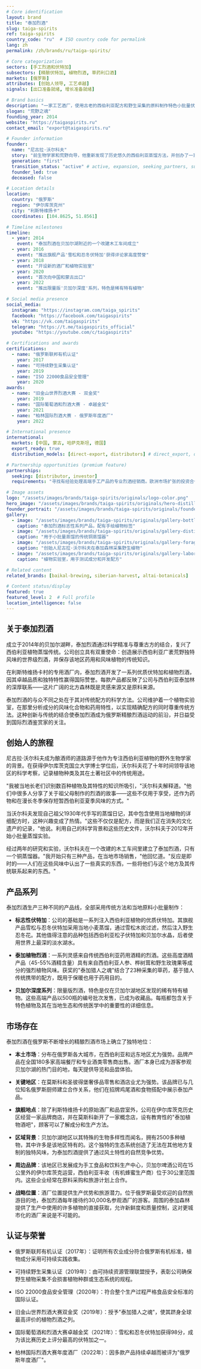 ```yaml
---
# Core identification
layout: brand
title: "泰加烈酒"
slug: taiga-spirits
ref: taiga-spirits
country_code: "ru"  # ISO country code for permalink
lang: zh
permalink: /zh/brands/ru/taiga-spirits/

# Core categorization
sectors: [手工烈酒和伏特加]
subsectors: [精酿伏特加, 植物烈酒, 草药利口酒]
markets: [俄罗斯]
attributes: [创始人领导, 工艺卓越]
signals: [出口准备就绪, 增长准备就绪]

# Brand basics
description: "一家工艺酒厂，使用古老的西伯利亚配方和野生采集的原料制作特色小批量伏特加和植物烈酒。"
slogan: "荒野之魂"
founding_year: 2014
website: "https://taigaspirits.ru"
contact_email: "export@taigaspirits.ru"

# Founder information
founder:
  name: "尼古拉·沃尔科夫"
  story: "前生物学家和荒野向导，他重新发现了历史悠久的西伯利亚蒸馏方法，并创办了一家酒厂来保存使用濒危野生植物的传统配方。"
  generation: "first"
  transition_status: "active" # active, expansion, seeking_partners, succession
  founder_led: true
  deceased: false

# Location details
location:
  country: "俄罗斯"
  region: "伊尔库茨克州"
  city: "利斯特维扬卡"
  coordinates: [104.8625, 51.8561]

# Timeline milestones
timeline:
  - year: 2014
    event: "泰加烈酒在贝加尔湖附近的一个改建木工车间成立"
  - year: 2016
    event: "推出旗舰产品'雪松和忍冬伏特加'获得评论家高度赞誉"
  - year: 2018
    event: "开设新的酒厂和植物实验室"
  - year: 2020
    event: "首次向中国和蒙古出口"
  - year: 2022
    event: "推出限量版'贝加尔深度'系列，特色是稀有特有植物"

# Social media presence
social_media:
  instagram: "https://instagram.com/taiga_spirits"
  facebook: "https://facebook.com/taigaspirits"
  vk: "https://vk.com/taigaspirits"
  telegram: "https://t.me/taigaspirits_official"
  youtube: "https://youtube.com/c/taigaspirits"

# Certifications and awards
certifications:
  - name: "俄罗斯联邦有机认证"
    year: 2017
  - name: "可持续野生采集认证"
    year: 2019
  - name: "ISO 22000食品安全管理"
    year: 2020
awards:
  - name: "旧金山世界烈酒大赛 - 双金奖"
    year: 2019
  - name: "国际葡萄酒和烈酒大赛 - 卓越金奖"
    year: 2021
  - name: "柏林国际烈酒大赛 - 俄罗斯年度酒厂"
    year: 2022

# International presence
international:
  markets: [中国, 蒙古, 哈萨克斯坦, 德国]
  export_ready: true
  distribution_models: [direct-export, distributors] # direct_export, distributors, e_commerce, franchise, joint_venture

# Partnership opportunities (premium feature)
partnerships:
  seeking: [distributor, investor] 
  requirements: "寻找有经验处理高端手工产品的专业烈酒经销商。欧洲市场扩张的投资合作伙伴，最低承诺50万欧元。"

# Image assets
logo: "/assets/images/brands/taiga-spirits/originals/logo-color.png"
hero_image: "/assets/images/brands/taiga-spirits/originals/hero-distillery.jpg"
founder_portrait: "/assets/images/brands/taiga-spirits/originals/founder-portrait.jpg"
gallery:
  - image: "/assets/images/brands/taiga-spirits/originals/gallery-bottles.jpg"
    caption: "泰加烈酒标志性系列产品，配有手绘植物标签"
  - image: "/assets/images/brands/taiga-spirits/originals/gallery-distillation.jpg"
    caption: "用于小批量蒸馏的传统铜蒸馏器"
  - image: "/assets/images/brands/taiga-spirits/originals/gallery-foraging.jpg"
    caption: "创始人尼古拉·沃尔科夫在泰加森林采集野生植物"
  - image: "/assets/images/brands/taiga-spirits/originals/gallery-laboratory.jpg"
    caption: "植物实验室，用于测试成分和开发配方"

# Related content
related_brands: [baikal-brewing, siberian-harvest, altai-botanicals]

# Content status/display
featured: true
featured_level: 2  # Full profile
location_intelligence: false
---
```


## 关于泰加烈酒

成立于2014年的贝加尔湖畔，泰加烈酒通过科学精准与尊重古方的结合，复兴了西伯利亚植物蒸馏传统。公司创立具有双重使命：创造展示西伯利亚广袤荒野独特风味的世界级烈酒，并保存该地区药用和风味植物的传统知识。

在利斯特维扬卡村的专用酒厂内，泰加烈酒开发了一系列优质伏特加和植物烈酒，因其卓越品质和独特特性赢得国际赞誉。每款产品都反映了公司与西伯利亚泰加林的深厚联系——这片广阔的北方森林既是灵感来源又是原料来源。

泰加烈酒的与众不同之处在于其对传统配方的科学方法。公司维护着一个植物实验室，在那里分析成分的风味化合物和药用特性，以实现精确配方的同时尊重传统方法。这种创新与传统的结合使泰加烈酒成为俄罗斯精酿烈酒运动的前沿，并日益受到国际烈酒鉴赏家的关注。

## 创始人的旅程

尼古拉·沃尔科夫成为酿酒师的道路源于他作为专注西伯利亚植物的野外生物学家的背景。在获得伊尔库茨克国立大学博士学位后，沃尔科夫花了十年时间领导该地区的科学考察，记录植物种类及其在土著社区中的传统用途。

"我被当地长老们识别数百种植物及其特性的知识所吸引，"沃尔科夫解释道。"他们中很多人分享了关于祖父母制作的烈酒的故事——这些不仅用于享受，还作为药物和在漫长冬季保存短暂西伯利亚夏季风味的方式。"

当沃尔科夫发现自己祖父1930年代手写的蒸馏日记，其中包含使用当地植物的详细配方时，这种兴趣变成了热情。"这些不仅仅是配方，而是我们正在消失的文化遗产的记录，"他说。利用自己的科学背景和这些历史文件，沃尔科夫于2012年开始小批量蒸馏实验。

经过两年的研究和实验，沃尔科夫在一个改建的木工车间里建立了泰加烈酒，只有一个铜蒸馏器。"我开始只有三种产品，在当地市场销售，"他回忆道。"反应是即时的——人们在这些风味中认出了一些真实的东西，一些将他们与这个地方及其传统联系起来的东西。"

## 产品系列

泰加烈酒生产三种不同的产品线，全部采用传统方法和当地原料小批量制作：

- **标志性伏特加**：公司的基础是一系列注入西伯利亚植物的优质伏特加。其旗舰产品雪松与忍冬伏特加采用当地小麦蒸馏，通过雪松木炭过滤，然后注入野生忍冬花。其他值得注意的品种包括西伯利亚松子伏特加和贝加尔水晶，后者使用世界上最深的淡水湖水。

- **泰加植物烈酒**：一系列灵感来自传统西伯利亚药用酒精的烈酒。这些高度酒精产品（45-55%酒精含量）具有来自西伯利亚人参、桦树茸和野生玫瑰果等成分的强烈植物风味。获奖的"泰加猎人之魂"结合了23种采集的草药，基于猎人传统携带的配方，既用于保暖也用于药用目的。

- **贝加尔深度系列**：限量版烈酒，特色是仅在贝加尔湖地区发现的稀有特有植物。这些高端产品以500瓶的编号批次发售，已成为收藏品。每瓶都包含关于特色植物及其在当地生态和传统医学中的重要性的详细信息。

## 市场存在

泰加烈酒在俄罗斯不断增长的精酿烈酒市场上确立了独特地位：

- **本土市场**：分布在俄罗斯各大城市，在西伯利亚和远东地区尤为强势。品牌产品在全国180多家高端餐厅和专业酒类零售商出售。酒厂本身已成为游客参观贝加尔湖的热门目的地，每天提供导览和品尝体验。

- **关键地区**：在莫斯科和圣彼得堡奢侈品零售和酒店业尤为强势。该品牌已与几位知名俄罗斯厨师建立合作关系，他们在招牌鸡尾酒和食物搭配中展示泰加产品。

- **旗舰地点**：除了利斯特维扬卡的原始酒厂和品尝室外，公司在伊尔库茨克历史区经营一家品牌商店，并在莫斯科新开了一家概念店，设有教育性的"泰加植物酒吧"，顾客可以了解成分和生产方法。

- **区域背景**：贝加尔湖地区以其特殊的生物多样性而闻名，拥有2500多种植物，其中许多是该地区特有的。这个独特的生态系统创造了无法在其他地方复制的独特风味，为泰加烈酒提供了通过风土特性的自然竞争优势。

- **周边品牌**：该地区已发展成为手工食品和饮料生产中心，贝加尔啤酒公司在15公里外的伊尔库茨克运营，西伯利亚丰收（有机蜂蜜生产商）位于30公里范围内。这些企业经常在原料采购和旅游计划上合作。

- **战略位置**：酒厂位置提供生产优势和旅游潜力。位于俄罗斯最受欢迎的自然旅游目的地，泰加烈酒每年接待约30,000名参观酒厂的游客。周围的泰加森林提供了生产中使用的许多植物的直接获取，允许新鲜度和质量控制，这对更城市化的酒厂来说是不可能的。

## 认证与荣誉

- 俄罗斯联邦有机认证（2017年）：证明所有农业成分符合俄罗斯有机标准，植物成分采用可持续实践收集。

- 可持续野生采集认证（2019年）：由可持续资源管理联盟授予，表彰公司确保野生植物采集不会损害植物种群或生态系统的规程。

- ISO 22000食品安全管理（2020年）：符合整个生产过程严格食品安全标准的国际认证。

- 旧金山世界烈酒大赛双金奖（2019年）：授予"泰加猎人之魂"，使其跻身全球最高评价的植物烈酒之列。

- 国际葡萄酒和烈酒大赛卓越金奖（2021年）：雪松和忍冬伏特加获得98分，成为该比赛历史上评分最高的伏特加之一。

- 柏林国际烈酒大赛年度酒厂（2022年）：因多款产品持续卓越而被评为"俄罗斯年度酒厂"。